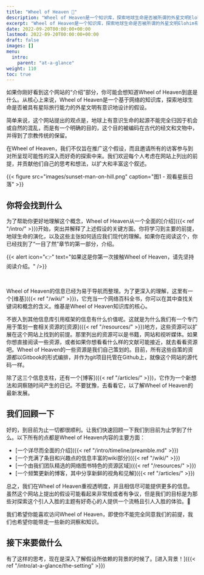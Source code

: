 ```yaml
---
title: "Wheel of Heaven 🌌"
description: "Wheel of Heaven是一个知识库，探索地球生命是否被所谓的外星文明Elohim有意识地设计的工作假设。"
excerpt: "Wheel of Heaven是一个知识库，探索地球生命是否被所谓的外星文明Elohim有意识地设计的工作假设。"
date: 2022-09-20T00:00:00+00:00
lastmod: 2022-09-20T00:00:00+00:00
draft: false
images: []
menu:
  intro:
    parent: "at-a-glance"
weight: 110
toc: true
---
```


如果你刚好看到这个网站的“介绍”部分，你可能会想知道Wheel of Heaven到底是什么。从核心上来说，Wheel of Heaven是一个基于网络的知识库，探索地球生命是否被具有星际旅行能力的外星文明有意识地设计的假设。

简单来说，这个网站提出的观点是，地球上有意识生命的起源不能完全归因于机会或自然的混乱，而是有一个明确的目的，这个目的被编码在古代的经文和文物中，并得到了宗教传统的保留。

在Wheel of Heaven，我们不仅旨在推广这个假设，而且邀请所有的访客参与到对所呈现可能性的深入而好奇的探索中来。我们欢迎每个人考虑在网站上列出的前提，并贡献他们自己的思考和想法，以扩大和丰富这个叙述。

{{< figure src="images/sunset-man-on-hill.png" caption="图1 - 观看星辰日落" >}}

## 你将会找到什么

为了帮助你更好地理解这个概念，Wheel of Heaven从一个全面的[介绍]({{< ref "/intro/" >}})开始，突出并解释了上述假设的关键方面。你将学习到主要的前提，地球生命的演化，以及这些主张如何适应我们现代的理解。如果你在阅读这个，你已经找到了“一目了然”章节的第一部分，介绍。

{{< alert icon="👉" text="如果这是你第一次接触Wheel of Heaven，请先坚持阅读介绍。" />}}

<br>

Wheel of Heaven的信息已经为易于导航而整理。为了更深入的理解，这里有一个[维基]({{< ref "/wiki/" >}})，它充当一个网络百科全书，你可以在其中查找关键词和概念的含义。维基是Wheel of Heaven知识库的核心。

不嵌入到其他信息库引用框架的信息有什么价值呢。这就是为什么我们有一个专门用于策划一套相关资源的[资源]({{< ref "/resources/" >}})地方，这些资源可以扩展在这个网站上找到的前提。那里列出的资源可以是书籍，网站和视听媒体。如果你想直接阅读一些资源，或者如果你想看看什么样的文献可能接近，就去看看资源吧。Wheel of Heaven的一些资源是我们自己策划的。目前，所有这些自策的资源都以Gitbook的形式编排，并作为git项目托管在Github上，就像这个网站的源代码一样。

除了这三个信息支柱，还有一个[博客]({{< ref "/articles/" >}})，它作为一个新想法和洞察随时间产生的日记。不要犹豫，去看看它，以了解Wheel of Heaven的最新发展。

## 我们回顾一下

好的，到目前为止一切都很顺利。让我们快速回顾一下我们到目前为止学到了什么。以下所有的点都是Wheel of Heaven内容的主要方面：

- [一个详尽而全面的介绍]({{< ref "/intro/timeline/preamble.md" >}})
- [一个充满了条目和兴趣点的信息丰富的wiki部分]({{< ref "/wiki/" >}})
- [一个由我们团队精选的网络图书特色的资源区域]({{< ref "/resources/" >}})
- [一个频繁更新的博客，其中分享新鲜的视角和见解]({{< ref "/articles/" >}})

总之，我们在Wheel of Heaven重视透明度，并且相信尽可能提供更多的信息。虽然这个网站上提出的假设可能看起来非常规或者有争议，但是我们的目标是为那些对探索这个引人入胜的主题有好奇心的人提供一个流畅且引人入胜的体验。🙏

我们希望你能喜欢访问Wheel of Heaven，即使你不能完全同意我们的前提，我们也希望你能带走一些新的洞察和知识。

## 接下来要做什么

有了这样的思考，现在是深入了解假设所依赖的背景的时候了。[进入背景！]({{< ref "/intro/at-a-glance/the-setting" >}})
